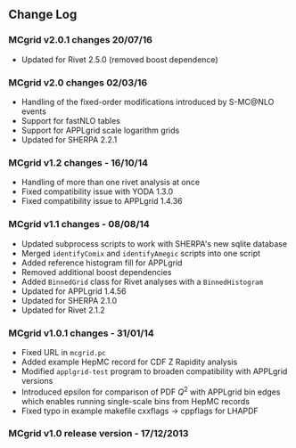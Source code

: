 ## Change Log

### MCgrid v2.0.1 changes 20/07/16
- Updated for Rivet 2.5.0 (removed boost dependence)

### MCgrid v2.0 changes 02/03/16

- Handling of the fixed-order modifications introduced by S-MC@NLO events
- Support for fastNLO tables
- Support for APPLgrid scale logarithm grids
- Updated for SHERPA 2.2.1

### MCgrid v1.2 changes - 16/10/14

- Handling of more than one rivet analysis at once
- Fixed compatibility issue with YODA 1.3.0
- Fixed compatibility issue to APPLgrid 1.4.36

### MCgrid v1.1 changes - 08/08/14

- Updated subprocess scripts to work with SHERPA's new sqlite database
- Merged `identifyComix` and `identifyAmegic` scripts into one script
- Added reference histogram fill for APPLgrid
- Removed additional boost dependencies
- Added `BinnedGrid` class for Rivet analyses with a `BinnedHistogram`
- Updated for APPLgrid 1.4.56
- Updated for SHERPA 2.1.0
- Updated for Rivet 2.1.2

### MCgrid v1.0.1 changes - 31/01/14

- Fixed URL in `mcgrid.pc`
- Added example HepMC record for CDF Z Rapidity analysis
- Modified `applgrid-test` program to broaden compatibility with APPLgrid
versions
- Introduced epsilon for comparison of PDF $Q^2$ with APPLgrid bin edges which
enables running single-scale bins from HepMC records
- Fixed typo in example makefile cxxflags → cppflags for LHAPDF

### MCgrid v1.0 release version - 17/12/2013

